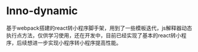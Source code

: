 # Inno-dynamic
基于webpack搭建的react转小程序脚手架，用到了一些模板迭代，js解释器动态执行点方法，仅供学习使用，还在开发中，目前已经实现了基本的react转小程序，后续想进一步实现小程序转小程序提高性能。
